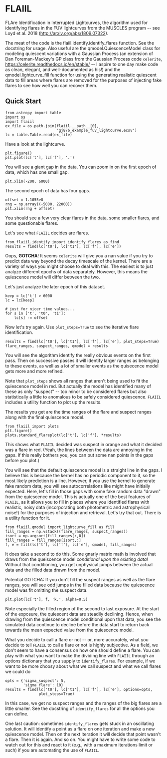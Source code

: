 # FLAIIL

FLAre Identification in Interrupted Lightcurves,  the algorithm used for identifying flares in the FUV lightcurves from the MUSCLES program -- see Loyd et al. 2018 (http://arxiv.org/abs/1809.07322).

The meat of the code is the flaiil.identify.identify_flares function. See the docstring for usage. Also useful are the qmodel.QuiescenceModel class for modeling quiescent variations with a Gaussian Process (an extension of Dan Foreman-Mackey's GP class from the Gaussian Process code `celerite`, https://celerite.readthedocs.io/en/stable/ -- I aspire to one day make code as clean, elegant, and well-documented as his!) and the qmodel.lightcurve_fill function for using the generating realistic quiescent data to fill areas where flares are removed  for the purposes of injecting fake flares to see how well you can recover them.

## Quick Start

```
from astropy import table
import os
import flaiil
ex_file = os.path.join(flaiil.__path__[0], 
                       'gj876_example_fuv_lightcurve.ecsv')
lc = table.Table.read(ex_file)
```

Have a look at the lightcurve.
```
plt.figure()
plt.plot(lc['t'], lc['f'], '.')
```

You will see a giant gap in the data. You can zoom in on the first epoch of data, which has one small gap.
```
plt.xlim(-200, 6000)
```

The second epoch of data has four gaps.
```
offset = 1.1055e8
rng = np.array((-5000, 22000))
plt.xlim(rng + offset)
```

You should see a few very clear flares in the data, some smaller flares, 
and some questionable flares.

Let's see what `FLAIIL` decides are flares. 
```
from flaiil.identify import identify_flares as find
results = find(lc['t0'], lc['t1'], lc['f'], lc['e'])
```

Oops, **GOTCHA**! It seems `celerite` will give you a nan value if you try to predict data way beyond the decay timescale of the kernel. There are a variety of ways you might choose to deal with this. The easiest is to just analyze different epochs of data separately. However, this means the quiescence model will differ between the two. 

Let's just analyze the later epoch of this dataset.

```
keep = lc['t'] > 6000
lc = lc[keep]

# just for nicer time values...
for s in ['t', 't0', 't1']:
    lc[s] -= offset
```

Now let's try again. Use `plot_steps=True` to see the iterative flare identification. 
```
results = find(lc['t0'], lc['t1'], lc['f'], lc['e'], plot_steps=True)
flare_ranges, suspect_ranges, qmodel = results
```

You will see the algorithm identify the really obvious events on the first pass. Then on successive passes it will identify larger ranges as belonging to these events, as well as a lot of smaller events as the quisecence model gets more and more refined. 

Note that `plot_steps` shows all ranges that aren't being used to fit the quiescence model in red. But actually the model has identified many of these as only "suspect" -- too minor to be considered flares but also statistically a little to anomalous to be safely considered quiescence. `FLAIIL` includes a utility function to plot up the results.

The results you get are the time ranges of the flare and suspect ranges along with the final quiescence model.

```
from flaiil import plots
plt.figure()
plots.standard_flareplot(lc['t'], lc['f'], *results) 
```

This shows what `FLAIIL` decided was suspect in orange and what it decided was a flare in red. (Yeah, the lines between the data are annoying in the gaps. If this really bothers you, you can put some nan points in the gaps before you plot.)

You will see that the default quiescence model is a straight line in the gaps. I believe this is because the kernel has no periodic component to it, so the most likely prediction is a line. However, if you use the kernel to generate fake random data, you will see autocorrelations like might have initially expected. Here, let's fill in those gaps with some fake random data "drawn" from the quiescence model. This is actually one of the best features of `FLAIIL`, as it allows you to fill in places where you identified flares with realistic, noisy data (incorporating both photometric and astrophysical noise!) for the purposes of injection and retrieval. Let's try that out. There is a utility function for it.

```
from flaiil.qmodel import lightcurve_fill as fill
fill_ranges = np.vstack((flare_ranges, suspect_ranges))
isort = np.argsort(fill_ranges[:,0])
fill_ranges = fill_ranges[isort,:]
f, e = fill(lc['t'], lc['f'], lc['e'], qmodel, fill_ranges)
```

It does take a second to do this. Some gnarly matrix math is involved that draws from the queiscence model *conditional upon the existing data!* Without that conditioning, you get unphysical jumps between the actual data and the filled data drawn from the model. 

Potential GOTCHA: If you don't fill the suspect ranges as well as the flare ranges, you will see odd jumps in the filled data because the quiescence model was fit omitting the suspect data.

```
plt.plot(lc['t'], f, 'k.', alpha=0.5)
```

Note especially the filled region of the second to last exposure. At the start of the exposure, the quiescent data are steadily declining. Hence, when drawing from the quiescence model conditional upon that data, you see the simulated data continue to decline before the data start to return back towards the mean expected value from the quiescence model. 

What you decide to call a flare or not -- or, more accurately, what you decide to tell `FLAIIL` to call a flare or not is highly subjective. As a field, we don't seem to have a consensus on how one should define a flare. You can play with what you want to make the dividing line with `FLAIIL` through an options dictionary that you supply to `identify_flares`. For example, if we want to be more choosy about what we call suspect and what we call flares we could do

```
opts = {'sigma_suspect': 5,
        'sigma_flare': 10}
results = find(lc['t0'], lc['t1'], lc['f'], lc['e'], options=opts,
               plot_steps=True)
```

In this case, we get no suspect ranges and the ranges of the big flares are a little smaller. See the docstring of `identify_flares` for all the options you can define. 

One last caution: sometimes `identify_flares` gets stuck in an oscillating solution. It will identify a point as a flare on one iteration and make a new quiescence model. Then on the next iteration it will decide that point wasn't a flare. Then it is again. And so on. You might have to write some code to watch out for this and react to it (e.g., with a maximum iterations limit or such) if you are automating the use of `FLAIIL`. 